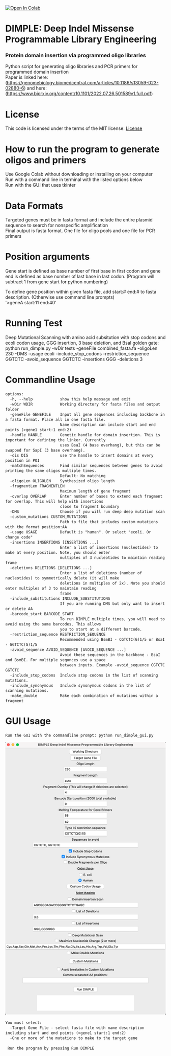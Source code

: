 [![Open In Colab](https://colab.research.google.com/assets/colab-badge.svg)](https://colab.research.google.com/github/coywil26/DIMPLE/blob/master/DIMPLE.ipynb)
# DIMPLE: Deep Indel Missense Programmable Library Engineering
### Protein domain insertion via programmed oligo libraries
Python script for generating oligo libraries and PCR primers for programmed domain insertion <br />
Paper is linked here: (https://genomebiology.biomedcentral.com/articles/10.1186/s13059-023-02880-6)
and here: (https://www.biorxiv.org/content/10.1101/2022.07.26.501589v1.full.pdf)

# License

This code is licensed under the terms of the MIT license: 
[License](License.txt)

# How to run the program to generate oligos and primers
Use Google Colab without downloading or installing on your computer <br />
Run with a command line in terminal with the listed options below <br />
Run with the GUI that uses tkinter <br />

# Data Formats
Targeted genes must be in fasta format and include the entire plasmid sequence to search for nonspecific amplification <br />
Final output is fasta format. One file for oligo pools and one file for PCR primers

# Position arguments
Gene start is defined as base number of first base in first codon and gene end is defined as base number of last base in last codon.
(Program will subtract 1 from gene start for python numbering)

To define gene position within given fasta file, add start:# end:# to fasta description. (Otherwise use command line prompts) <br />
'>geneA start:11 end:40'

# Running Test
Deep Mutational Scanning with amino acid subsitution with stop codons and ecoli codon usage, GGG insertion, 3 base deletion, and BsaI golden gate: <br />
python run_dimple.py -wDir tests -geneFile combined_fasta.fa -oligoLen 230 -DMS -usage ecoli -include_stop_codons -restriction_sequence GGTCTC -avoid_sequence GGTCTC -insertions GGG -deletions 3

# Commandline Usage
```
options:
  -h, --help            show this help message and exit
  -wDir WDIR            Working directory for fasta files and output folder
  -geneFile GENEFILE    Input all gene sequences including backbone in a fasta format. Place all in one fasta file.
                        Name description can include start and end points (>gene1 start:1 end:2)
  -handle HANDLE        Genetic handle for domain insertion. This is important for defining the linker. Currently
                        uses BsaI (4 base overhang), but this can be swapped for SapI (3 base overhang).
  -dis DIS              use the handle to insert domains at every position in POI
  -matchSequences       Find similar sequences between genes to avoid printing the same oligos multiple times.
                        Default: No matching
  -oligoLen OLIGOLEN    Synthesized oligo length
  -fragmentLen FRAGMENTLEN
                        Maximum length of gene fragment
  -overlap OVERLAP      Enter number of bases to extend each fragment for overlap. This will help with insertions
                        close to fragment boundary
  -DMS                  Choose if you will run deep deep mutation scan
  -custom_mutations CUSTOM_MUTATIONS
                        Path to file that includes custom mutations with the format position:AA
  -usage USAGE          Default is "human". Or select "ecoli. Or change code"
  -insertions INSERTIONS [INSERTIONS ...]
                        Enter a list of insertions (nucleotides) to make at every position. Note, you should enter
                        multiples of 3 nucleotides to maintain reading frame
  -deletions DELETIONS [DELETIONS ...]
                        Enter a list of deletions (number of nucleotides) to symmetrically delete (it will make
                        deletions in multiples of 2x). Note you should enter multiples of 3 to maintain reading
                        frame
  -include_substitutions INCLUDE_SUBSTITUTIONS
                        If you are running DMS but only want to insert or delete AA
  -barcode_start BARCODE_START
                        To run DIMPLE multiple times, you will need to avoid using the same barcodes. This allows
                        you to start at a different barcode.
  -restriction_sequence RESTRICTION_SEQUENCE
                        Recommended using BsmBI - CGTCTC(G)1/5 or BsaI - GGTCTC(G)1/5
  -avoid_sequence AVOID_SEQUENCE [AVOID_SEQUENCE ...]
                        Avoid these sequences in the backbone - BsaI and BsmBI. For multiple sequnces use a space
                        between inputs. Example -avoid_sequence CGTCTC GGTCTC
  -include_stop_codons  Include stop codons in the list of scanning mutations.
  -include_synonymous   Include synonymous codons in the list of scanning mutations.
  -make_double          Make each combination of mutations within a fragment
```

# GUI Usage
```
Run the GUI with the commandline prompt: python run_dimple_gui.py
```
![DIMPLE_GUI](https://github.com/coywil26/DIMPLE/blob/master/DIMPLE/data/DIMPLE_GUI.png)
```
You must select:
  -Target Gene File - select fasta file with name description including start and end points (>gene1 start:1 end:2)
  -One or more of the mutations to make to the target gene
  
 Run the program by pressing Run DIMPLE
```
